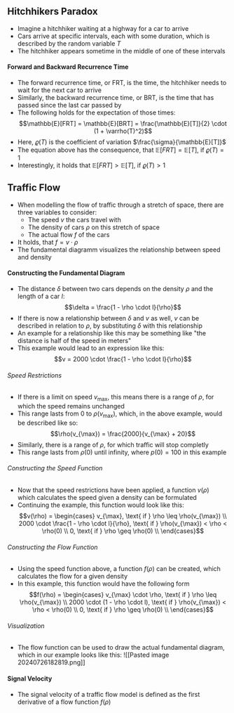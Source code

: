 ## Hitchhikers Paradox
- Imagine a hitchhiker waiting at a highway for a car to arrive
- Cars arrive at specific intervals, each with some duration, which is described by the random variable $T$
- The hitchhiker appears sometime in the middle of one of these intervals  
#### Forward and Backward Recurrence Time
- The forward recurrence time, or FRT, is the time, the hitchhiker needs to wait for the next car to arrive
- Similarly, the backward recurrence time, or BRT, is the time that has passed since the last car passed by
- The following holds for the expectation of those times:
$$\mathbb{E}[FRT] = \mathbb{E}[BRT] = \frac{\mathbb{E}[T]}{2} \cdot (1 + \varrho(T)^2)$$
- Here, $\varrho(T)$ is the coefficient of variation $\frac{\sigma}{\mathbb{E}[T]}$ 
- The equation above has the consequence, that $\mathbb{E}[FRT] = \mathbb{E}[T]$, if $\varrho(T) = 1$
- Interestingly, it holds that $\mathbb{E}[FRT] > \mathbb{E}[T]$, if $\varrho(T) > 1$
## Traffic Flow
- When modelling the flow of traffic through a stretch of space, there are three variables to consider:
	- The speed $v$ the cars travel with
	- The density of cars $\rho$ on this stretch of space
	- The actual flow $f$ of the cars
- It holds, that $f = v \cdot \rho$
- The fundamental diagramm visualizes the relationship between speed and density
#### Constructing the Fundamental Diagram
 - The distance $\delta$ between two cars depends on the density $\rho$ and the length of a car $l$:
 $$\delta = \frac{1 - \rho \cdot l}{\rho}$$
- If there is now a relationship between $\delta$ and $v$ as well, $v$ can be described in relation to $\rho$, by substituting $\delta$ with this relationship
- An example for a relationship like this may be something like "the distance is half of the speed in meters"
- This example would lead to an expression like this:
$$v = 2000 \cdot \frac{1 - \rho \cdot l}{\rho}$$
###### Speed Restrictions
- If there is a limit on speed $v_{\max}$, this means there is a range of $\rho$, for which the speed remains unchanged
- This range lasts from $0$ to $\rho(v_{\max})$, which, in the above example, would be described like so:
$$\rho(v_{\max}) = \frac{2000}{v_{\max} + 20}$$
- Similarly, there is a range of $\rho$, for which traffic will stop completly
- This range lasts from $\rho(0)$ until infinity, where $p(0) = 100$ in this example
###### Constructing the Speed Function
- Now that the speed restrictions have been applied, a function $v(\rho)$ which calculates the speed given a density can be formulated
- Continuing the example, this function would look like this:
$$v(\rho) = \begin{cases}
v_{\max}, \text{ if } \rho \leq \rho(v_{\max}) \\
2000 \cdot \frac{1 - \rho \cdot l}{\rho}, \text{ if } \rho(v_{\max}) < \rho < \rho(0) \\
0, \text{ if } \rho \geq \rho(0) \\
\end{cases}$$
###### Constructing the Flow Function
- Using the speed function above, a function $f(\rho)$ can be created, which calculates the flow for a given density
- In this example, this function would have the following form
$$f(\rho) = \begin{cases}
v_{\max} \cdot \rho, \text{ if } \rho \leq \rho(v_{\max}) \\
2000 \cdot (1 - \rho \cdot l), \text{ if } \rho(v_{\max}) < \rho < \rho(0) \\
0, \text{ if } \rho \geq \rho(0) \\
\end{cases}$$
###### Visualization
- The flow function can be used to draw the actual fundamental diagram, which in our example looks like this:
![[Pasted image 20240726182819.png]]
#### Signal Velocity
- The signal velocity of a traffic flow model is defined as the first derivative of a flow function $f(\rho)$